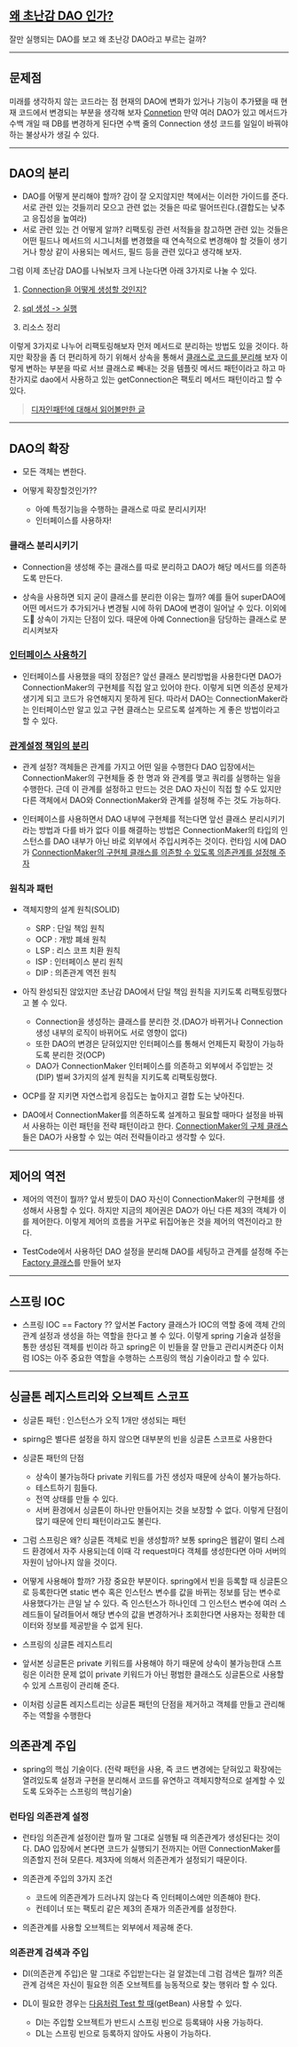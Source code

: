 ## [왜 초난감 DAO 인가?](https://github.com/HYK97/Topring-Reading-Example/blob/d641c7c5030e4218785d01b8d512f2ff1508c04c/src/main/java/tobystudy/group/object_di/base/UserDao.java#L7)
잘만 실행되는 DAO를 보고 왜 초난강 DAO라고 부르는 걸까?

<hr>
 

## 문제점
미래를 생각하지 않는 코드라는 점 현재의 DAO에 변화가 있거나 기능이 추가됐을 때 현재 코드에서 변경되는 부분을 생각해 보자 [Connetion](https://github.com/HYK97/Topring-Reading-Example/blob/d641c7c5030e4218785d01b8d512f2ff1508c04c/src/main/java/tobystudy/group/object_di/base/UserDao.java#L16) 만약 여러 DAO가 있고 메서드가 수백 개일 때 DB를 변경하게 된다면 수백 줄의 Connection 생성 코드를 일일이 바꿔야 하는 불상사가 생길 수 있다.

<hr>

## DAO의 분리 
- DAO를 어떻게 분리해야 할까?
감이 잘 오지않지만 책에서는 이러한 가이드를 준다. 서로 관련 있는 것들끼리 모으고 관련 없는 것들은 따로 떨어뜨린다.(결합도는 낮추고 응집성을 높여라)
- 서로 관련 있는 건 어떻게 알까?
리팩토링 관련 서적들을 참고하면 관련 있는 것들은 어떤 필드나 메서드의 시그니처를 변경했을 때 연속적으로 변경해야 할 것들이 생기거나 항상 같이 사용되는 메서드, 필드 등을 관련 있다고 생각해 보자.

그럼 이제 초난감 DAO를 나눠보자 크게 나눈다면 아래 3가지로 나눌 수 있다.

  1. [Connection을 어떻게 생성할 것인지?](https://github.com/HYK97/Topring-Reading-Example/blob/d641c7c5030e4218785d01b8d512f2ff1508c04c/src/main/java/tobystudy/group/object_di/base/UserDao.java#L16)
 
  2. [sql 생성 -> 실행](https://github.com/HYK97/Topring-Reading-Example/blob/d641c7c5030e4218785d01b8d512f2ff1508c04c/src/main/java/tobystudy/group/object_di/base/UserDao.java#L18)
  
  3. 리소스 정리

이렇게 3가지로 나누어 리팩토링해보자
먼저 메서드로 분리하는 방법도 있을 것이다. 하지만 확장을 좀 더 편리하게 하기 위해서 상속을 통해서 [클래스로 코드를 분리해](https://github.com/HYK97/Topring-Reading-Example/blob/d641c7c5030e4218785d01b8d512f2ff1508c04c/src/main/java/tobystudy/group/object_di/v1/DUserDao.java#L7) 보자
이렇게 변하는 부분을 따로 서브 클래스로 빼내는 것을 템플릿 메서드 패턴이라고 하고 마찬가지로 dao에서 사용하고 있는 getConnection은 팩토리 메서드 패턴이라고 할 수 있다.

> [디자인패턴에 대해서 읽어볼만한 글](https://zdnet.co.kr/view/?no=00000039131344)


<hr>

## DAO의 확장
- 모든 객체는 변한다.

- 어떻게 확장할것인가??
   - 아예 특정기능을 수행하는 클래스로 따로 분리시키자!
   - 인터페이스를 사용하자!
   
  
### 클래스 분리시키기
- Connection을 생성해 주는 클래스를 따로 분리하고 DAO가 해당 메서드를 의존하도록 만든다.

- 상속을 사용하면 되지 굳이 클래스를 분리한 이유는 뭘까?
예를 들어 superDAO에 어떤 메서드가 추가되거나 변경될 시에 하위 DAO에 변경이 일어날 수 있다. 이외에도 상속이 가지는 단점이 있다. 
때문에 아예 Connection을 담당하는 클래스로 분리시켜보자


### [인터페이스 사용하기](https://github.com/HYK97/Topring-Reading-Example/blob/d641c7c5030e4218785d01b8d512f2ff1508c04c/src/main/java/tobystudy/group/object_di/v2/ConnectionMaker.java#L6)
- 인터페이스를 사용했을 때의 장점은?
앞선 클래스 분리방법을 사용한다면 DAO가 ConnectionMaker의 구현체를 직접 알고 있어야 한다. 이렇게 되면 의존성 문제가 생기게 되고 코드가 유연해지지 못하게 된다. 따라서 DAO는 ConnectionMaker라는 인터페이스만 알고 있고 구현 클래스는 모르도록 설계하는 게 좋은 방법이라고 할 수 있다.


### [관계설정 책임의 분리](https://github.com/HYK97/Topring-Reading-Example/blob/d641c7c5030e4218785d01b8d512f2ff1508c04c/src/main/java/tobystudy/group/object_di/v2/UserDao.java#L13)
- 관계 설정?
객체들은 관계를 가지고 어떤 일을 수행한다 DAO 입장에서는 ConnectionMaker의 구현체들 중 한 명과 와 관계를 맺고 쿼리를 실행하는 일을 수행한다.
근데 이 관계를 설정하고 만드는 것은 DAO 자신이 직접 할 수도 있지만 다른 객체에서 DAO와 ConnectionMaker와 관계를 설정해 주는 것도 가능하다.


- 인터페이스를 사용하면서 DAO 내부에 구현체를 적는다면 앞선 클래스 분리시키기라는 방법과 다를 바가 없다 이를 해결하는 방법은 ConnectionMaker의 타입의 인스턴스를 DAO 내부가 아닌 바로 외부에서 주입시켜주는 것이다. 런타임 시에 DAO가 [ConnectionMaker의 구현체 클래스를 의존할 수 있도록 의존관계를 설정해 주자](https://github.com/HYK97/Topring-Reading-Example/blob/d641c7c5030e4218785d01b8d512f2ff1508c04c/src/test/java/tobystudy/group/object_di/UserDaoV2Test.java#L13)


### 원칙과 패턴
- 객체지향의 설계 원칙(SOLID)
  - SRP : 단일 책임 원칙
  - OCP : 개방 폐쇄 원칙
  - LSP : 리스 코프 치환 원칙
  - ISP : 인터페이스 분리 원칙
  - DIP : 의존관계 역전 원칙

- 아직 완성되진 않았지만 초난감 DAO에서 단일 책임 원칙을 지키도록 리팩토링했다고 볼 수 있다.
  - Connection을 생성하는 클래스를 분리한 것.(DAO가 바뀌거나 Connection 생성 내부의 로직이 바뀌어도 서로 영향이 없다)
  - 또한 DAO의 변경은 닫혀있지만 인터페이스를 통해서 언제든지 확장이 가능하도록 분리한 것(OCP)
  - DAO가 ConnectionMaker 인터페이스를 의존하고 외부에서 주입받는 것 (DIP)
  벌써 3가지의 설계 원칙을 지키도록 리팩토링했다.
  
 
- OCP를 잘 지키면 자연스럽게 응집도는 높아지고 결합 도는 낮아진다.

- DAO에서 ConnectionMaker를 의존하도록 설계하고 필요할 때마다 설정을 바꿔서 사용하는 이런 패턴을 전략 패턴이라고 한다. [ConnectionMaker의 구체 클래스](https://github.com/HYK97/Topring-Reading-Example/blob/d641c7c5030e4218785d01b8d512f2ff1508c04c/src/main/java/tobystudy/group/object_di/v3/NConnectionMaker.java#L7)들은 DAO가 사용할 수 있는 여러 전략들이라고 생각할 수 있다.


<hr>

## 제어의 역전

- 제어의 역전이 뭘까?
앞서 봤듯이 DAO 자신이 ConnectionMaker의 구현체를 생성해서 사용할 수 있다. 하지만 지금의 제어권은 DAO가 아닌 다른 제3의 객체가 이를 제어한다.
이렇게 제어의 흐름을 거꾸로 뒤집어놓은 것을 제어의 역전이라고 한다.

- TestCode에서 사용하던 DAO 설정을 분리해 DAO를 세팅하고 관계를 설정해 주는 [Factory 클래스](https://github.com/HYK97/Topring-Reading-Example/blob/d641c7c5030e4218785d01b8d512f2ff1508c04c/src/main/java/tobystudy/group/object_di/v3/DaoFactory.java#L4)를 만들어 보자

<hr>


## 스프링 IOC
- 스프링 IOC == Factory ??
앞서본 Factory 클래스가 IOC의 역할 중에 객체 간의 관계 설정과 생성을 하는 역할을 한다고 볼 수 있다. 이렇게 spring 기술과 설정을 통한 생성된 객체를 빈이라 하고 spring은 이 빈들을 잘 만들고 관리시켜준다 이처럼 IOS는 아주 중요한 역할을 수행하는 스프링의 핵심 기술이라고 할 수 있다.

<hr>


## 싱글톤 레지스트리와 오브젝트 스코프
- 싱글톤 패턴 : 인스턴스가 오직 1개만 생성되는 패턴

- spirng은 별다른 설정을 하지 않으면 대부분의 빈을 싱글톤 스코프로 사용한다

- 싱글톤 패턴의 단점
  - 상속이 불가능하다 private 키워드를 가진 생성자 때문에 상속이 불가능하다.
  - 테스트하기 힘들다.
  - 전역 상태를 만들 수 있다.
  - 서버 환경에서 싱글톤이 하나만 만들어지는 것을 보장할 수 없다.
이렇게 단점이 많기 때문에 안티 패턴이라고도 불린다.

- 그럼 스프링은 왜? 싱글톤 객체로 빈을 생성할까?
보통 spring은 웹같이 멀티 스레드 환경에서 자주 사용되는데 이때 각 request마다 객체를 생성한다면 아마 서버의 자원이 남아나지 않을 것이다.
 
- 어떻게 사용해야 할까?
가장 중요한 부분이다. spring에서 빈을 등록할 때 싱글톤으로 등록한다면 static 변수 혹은 인스턴스 변수를 값을 바뀌는 정보를 담는 변수로 사용했다가는 큰일 날 수 있다. 즉 인스턴스가 하나인데 그 인스턴스 변수에 여러 스레드들이 달려들어서 해당 변수의 값을 변경하거나 조회한다면 사용자는 정확한 데이터와 정보를 제공받을 수 없게 된다.

- 스프링의 싱글톤 레지스트리
- 앞서본 싱글톤은 private 키워드를 사용해야 하기 때문에 상속이 불가능한대 스프링은 이러한 문제 없이 private 키워드가 아닌 평범한 클래스도 싱글톤으로 사용할 수 있게 스프링이 관리해 준다.
- 이처럼 싱글톤 레지스트리는 싱글톤 패턴의 단점을 제거하고 객체를 만들고 관리해 주는 역할을 수행한다

## 의존관계 주입
- spring의 핵심 기술이다. (전략 패턴을 사용, 즉 코드 변경에는 닫혀있고 확장에는 열려있도록 설정과 구현을 분리해서 코드를 유연하고 객체지향적으로 설계할 수 있도록 도와주는 스프링의 핵심기술)

### 런타임 의존관계 설정
- 런타임 의존관계 설정이란 뭘까 말 그대로 실행될 때 의존관계가 생성된다는 것이다. DAO 입장에서 본다면 코드가 실행되기 전까지는 어떤 ConnectionMaker를 의존할지 전혀 모른다. 제3자에 의해서 의존관계가 설정되기 때문이다.

- 의존관계 주입의 3가지 조건
  - 코드에 의존관계가 드러나지 않는다 즉 인터페이스에만 의존해야 한다.
  - 컨테이너 또는 팩토리 같은 제3의 존재가 의존관계를 설정한다.
- 의존관계를 사용할 오브젝트는 외부에서 제공해 준다.
  

### 의존관계 검색과 주입
- DI(의존관계 주입)은 말 그대로 주입받는다는 걸 알겠는데 그럼 검색은 뭘까?
 의존관계 검색은 자신이 필요한 의존 오브젝트를 능동적으로 찾는 행위라 할 수 있다.

- DL이 필요한 경우는 [다음처럼 Test 할 때](https://github.com/HYK97/Topring-Reading-Example/blob/d641c7c5030e4218785d01b8d512f2ff1508c04c/src/test/java/tobystudy/group/object_di/UserDaoV4Test.java#L16)(getBean) 사용할 수 있다.
  - DI는 주입할 오브젝트가 반드시 스프링 빈으로 등록돼야 사용 가능하다.
  - DL는 스프링 빈으로 등록하지 않아도 사용이 가능하다.
